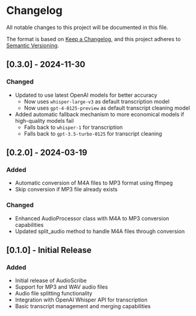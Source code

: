# Changelog

All notable changes to this project will be documented in this file.

The format is based on [Keep a Changelog](https://keepachangelog.com/en/1.0.0/),
and this project adheres to [Semantic Versioning](https://semver.org/spec/v2.0.0.html).

## [0.3.0] - 2024-11-30

### Changed
- Updated to use latest OpenAI models for better accuracy
  - Now uses `whisper-large-v3` as default transcription model
  - Now uses `gpt-4-0125-preview` as default transcript cleaning model
- Added automatic fallback mechanism to more economical models if high-quality models fail
  - Falls back to `whisper-1` for transcription
  - Falls back to `gpt-3.5-turbo-0125` for transcript cleaning

## [0.2.0] - 2024-03-19

### Added
- Automatic conversion of M4A files to MP3 format using ffmpeg
- Skip conversion if MP3 file already exists

### Changed
- Enhanced AudioProcessor class with M4A to MP3 conversion capabilities
- Updated split_audio method to handle M4A files through conversion

## [0.1.0] - Initial Release

### Added
- Initial release of AudioScribe
- Support for MP3 and WAV audio files
- Audio file splitting functionality
- Integration with OpenAI Whisper API for transcription
- Basic transcript management and merging capabilities
